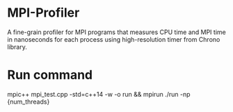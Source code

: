 # MPI-Profiler
A fine-grain profiler for MPI programs that measures CPU time and MPI time in nanoseconds for each process using 
high-resolution timer from Chrono library.

# Run command
mpic++ mpi_test.cpp -std=c++14 -w -o run && mpirun ./run -np {num_threads}